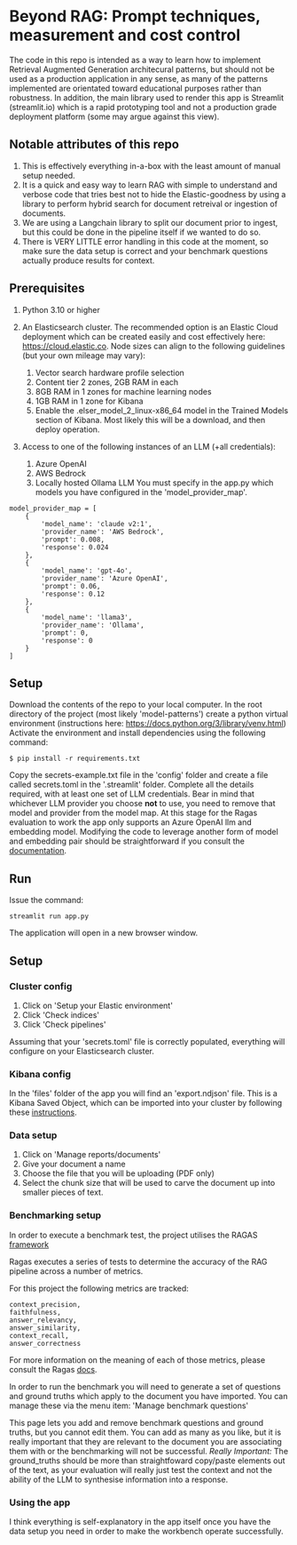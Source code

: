 # Beyond RAG: Prompt techniques, measurement and cost control

The code in this repo is intended as a way to learn how to implement Retrieval Augmented Generation architecural patterns, 
but should not be used as a production application in any sense, as many of the patterns implemented are orientated toward
educational purposes rather than robustness. In addition, the main library used to render this app is Streamlit (streamlit.io)
which is a rapid prototyping tool and not a production grade deployment platform (some may argue against this view).

## Notable attributes of this repo
1. This is effectively everything in-a-box with the least amount of manual setup needed.
2. It is a quick and easy way to learn RAG with simple to understand and verbose code that tries best not to hide the Elastic-goodness by using a library to perform hybrid search for document retreival or ingestion of documents. 
3. We are using a Langchain library to split our document prior to ingest, but this could be done in the pipeline itself if we wanted to do so.
4. There is VERY LITTLE error handling in this code at the moment, so make sure the data setup is correct and your benchmark questions actually produce results for context.

## Prerequisites
1. Python 3.10 or higher
2. An Elasticsearch cluster. The recommended option is an Elastic Cloud deployment which can be created easily and cost
effectively here: https://cloud.elastic.co. Node sizes can align to the following guidelines (but your own mileage may vary):
   1. Vector search hardware profile selection 
   2. Content tier 2 zones, 2GB RAM in each 
   3. 8GB RAM in 1 zones for machine learning nodes 
   4. 1GB RAM in 1 zone for Kibana 
   5. Enable the .elser_model_2_linux-x86_64 model in the Trained Models section of Kibana. Most likely this will be a download, and then deploy operation.

3. Access to one of the following instances of an LLM (+all credentials):
   1. Azure OpenAI
   2. AWS Bedrock
   3. Locally hosted Ollama LLM
   You must specify in the app.py which models you have configured in the 'model_provider_map'.
   
```
model_provider_map = [
    {
        'model_name': 'claude v2:1',
        'provider_name': 'AWS Bedrock',
        'prompt': 0.008,
        'response': 0.024
    },
    {
        'model_name': 'gpt-4o',
        'provider_name': 'Azure OpenAI',
        'prompt': 0.06,
        'response': 0.12
    },
    {
        'model_name': 'llama3',
        'provider_name': 'Ollama',
        'prompt': 0,
        'response': 0
    }
]
```

## Setup
Download the contents of the repo to your local computer.
In the root directory of the project (most likely 'model-patterns') create a python virtual environment (instructions here: https://docs.python.org/3/library/venv.html)
Activate the environment and install dependencies using the following command: 
````
$ pip install -r requirements.txt
````

Copy the secrets-example.txt file in the 'config' folder and create a file called secrets.toml in the '.streamlit' folder.
Complete all the details required, with at least one set of LLM credentials. Bear in mind that whichever LLM provider you choose **not** to use, you need to remove that model and provider from the model map.
At this stage for the Ragas evaluation to work the app only supports an Azure OpenAI llm and embedding model.
Modifying the code to leverage another form of model and embedding pair should be straightforward if you consult the [documentation](https://docs.ragas.io/en/stable/index.html).

## Run
Issue the command: 
````
streamlit run app.py 
````

The application will open in a new browser window.

## Setup

### Cluster config
1. Click on 'Setup your Elastic environment'
2. Click 'Check indices'
3. Click 'Check pipelines'

Assuming that your 'secrets.toml' file is correctly populated, everything will configure on your Elasticsearch cluster.

### Kibana config
In the 'files' folder of the app you will find an 'export.ndjson' file. This is a Kibana Saved Object, which can be imported 
into your cluster by following these [instructions](https://www.elastic.co/guide/en/kibana/current/managing-saved-objects.html#managing-saved-objects-export-objects).

### Data setup
1. Click on 'Manage reports/documents'
2. Give your document a name
3. Choose the file that you will be uploading (PDF only)
4. Select the chunk size that will be used to carve the document up into smaller pieces of text.

### Benchmarking setup
In order to execute a benchmark test, the project utilises the RAGAS [framework](https://docs.ragas.io/en/stable/index.html)

Ragas executes a series of tests to determine the accuracy of the RAG pipeline across a number of metrics. 

For this project the following metrics are tracked:
````
context_precision,
faithfulness,
answer_relevancy,
answer_similarity,
context_recall,
answer_correctness
````
For more information on the meaning of each of those metrics, please consult the Ragas [docs](https://docs.ragas.io/en/stable/index.html). 

In order to run the benchmark you will need to generate a set of questions and ground truths which apply to the document you have imported. You can manage these via the menu item: 'Manage benchmark questions'

This page lets you add and remove benchmark questions and ground truths, but you cannot edit them. You can add as many as you like, but it is really important that they are relevant to the document you are associating them with or the benchmarking will not be successful.
*Really Important:* The ground_truths should be more than straightfoward copy/paste elements out of the text, as your evaluation will really just test the context and not the ability of the LLM to synthesise information into a response.


### Using the app
I think everything is self-explanatory in the app itself once you have the data setup you need in order to make the workbench operate successfully. 